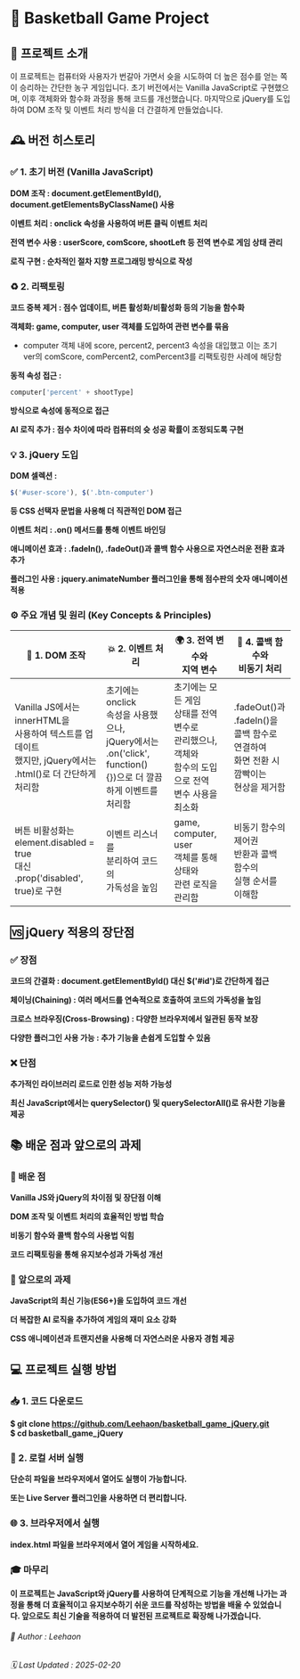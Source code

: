 # 🏀 Basketball Game Project

## 📖 프로젝트 소개

이 프로젝트는 컴퓨터와 사용자가 번갈아 가면서 슛을 시도하여 더 높은 점수를 얻는 쪽이 승리하는 간단한 농구 게임입니다. 초기 버전에서는 Vanilla JavaScript로 구현했으며, 이후 객체화와 함수화 과정을 통해 코드를 개선했습니다. 마지막으로 jQuery를 도입하여 DOM 조작 및 이벤트 처리 방식을 더 간결하게 만들었습니다.

## 🕰️ 버전 히스토리

### ✅ 1. 초기 버전 (Vanilla JavaScript)

__DOM 조작 : document.getElementById(), document.getElementsByClassName() 사용__

__이벤트 처리 : onclick 속성을 사용하여 버튼 클릭 이벤트 처리__

__전역 변수 사용 : userScore, comScore, shootLeft 등 전역 변수로 게임 상태 관리__

__로직 구현 : 순차적인 절차 지향 프로그래밍 방식으로 작성__

### ♻️ 2. 리팩토링

__코드 중복 제거 : 점수 업데이트, 버튼 활성화/비활성화 등의 기능을 함수화__

__객체화: game, computer, user 객체를 도입하여 관련 변수를 묶음__
- computer 객체 내에 score, percent2, percent3 속성을 대입했고 이는 초기 ver의 comScore, comPercent2, comPercent3를 리팩토링한 사례에 해당함

__동적 속성 접근 :__
```js
computer['percent' + shootType] 
```
__방식으로 속성에 동적으로 접근__

__AI 로직 추가 : 점수 차이에 따라 컴퓨터의 슛 성공 확률이 조정되도록 구현__

### 💡 3. jQuery 도입

__DOM 셀렉션 :__
```js
$('#user-score'), $('.btn-computer') 
```
__등 CSS 선택자 문법을 사용해 더 직관적인 DOM 접근__

__이벤트 처리 : .on() 메서드를 통해 이벤트 바인딩__

__애니메이션 효과 : .fadeIn(), .fadeOut()과 콜백 함수 사용으로 자연스러운 전환 효과 추가__

__플러그인 사용 : jquery.animateNumber 플러그인을 통해 점수판의 숫자 애니메이션 적용__

### ⚙️ 주요 개념 및 원리 (Key Concepts & Principles)

__📌 1. DOM 조작__ | __💥 2. 이벤트 처리__ | __🌍 3. 전역 변수와 <br> 지역 변수__ | __🔁 4. 콜백 함수와 <br> 비동기 처리__
---|---|---|---
Vanilla JS에서는 innerHTML을 <br> 사용하여 텍스트를 업데이트 <br> 했지만, jQuery에서는 <br> .html()로 더 간단하게 처리함 | 초기에는 onclick <br> 속성을 사용했으나, <br> jQuery에서는 <br> .on('click', function() <br> {})으로 더 깔끔하게 이벤트를 처리함 | 초기에는 모든 게임 <br> 상태를 전역 변수로 <br> 관리했으나, 객체와 <br> 함수의 도입으로 전역 <br> 변수 사용을 최소화 | .fadeOut()과 .fadeIn()을 <br> 콜백 함수로 연결하여 <br> 화면 전환 시 깜빡이는 <br> 현상을 제거함
버튼 비활성화는 <br> element.disabled = true <br> 대신 .prop('disabled', true)로 구현 | 이벤트 리스너를 <br> 분리하여 코드의 <br> 가독성을 높임 | game, computer, user <br> 객체를 통해 상태와 <br> 관련 로직을 관리함 | 비동기 함수의 제어권 <br> 반환과 콜백 함수의 <br> 실행 순서를 이해함

## 🆚 jQuery 적용의 장단점

### ✅ 장점

__코드의 간결화 : document.getElementById() 대신 $('#id')로 간단하게 접근__

__체이닝(Chaining) : 여러 메서드를 연속적으로 호출하여 코드의 가독성을 높임__

__크로스 브라우징(Cross-Browsing) : 다양한 브라우저에서 일관된 동작 보장__

__다양한 플러그인 사용 가능 : 추가 기능을 손쉽게 도입할 수 있음__

### ❌ 단점

__추가적인 라이브러리 로드로 인한 성능 저하 가능성__

__최신 JavaScript에서는 querySelector() 및 querySelectorAll()로 유사한 기능을 제공__

## 📚 배운 점과 앞으로의 과제

### 🎯 배운 점

__Vanilla JS와 jQuery의 차이점 및 장단점 이해__

__DOM 조작 및 이벤트 처리의 효율적인 방법 학습__

__비동기 함수와 콜백 함수의 사용법 익힘__

__코드 리팩토링을 통해 유지보수성과 가독성 개선__

### 🚀 앞으로의 과제

__JavaScript의 최신 기능(ES6+)을 도입하여 코드 개선__

__더 복잡한 AI 로직을 추가하여 게임의 재미 요소 강화__

__CSS 애니메이션과 트랜지션을 사용해 더 자연스러운 사용자 경험 제공__

## 💻 프로젝트 실행 방법

### 📥 1. 코드 다운로드

__$ git clone https://github.com/Leehaon/basketball_game_jQuery.git__  
__$ cd basketball_game_jQuery__

### 🚀 2. 로컬 서버 실행

__단순히 파일을 브라우저에서 열어도 실행이 가능합니다.__

__또는 Live Server 플러그인을 사용하면 더 편리합니다.__

### 🌐 3. 브라우저에서 실행

__index.html 파일을 브라우저에서 열어 게임을 시작하세요.__

### 🎓 마무리

__이 프로젝트는 JavaScript와 jQuery를 사용하여 단계적으로 기능을 개선해 나가는 과정을 통해 더 효율적이고 유지보수하기 쉬운 코드를 작성하는 방법을 배울 수 있었습니다. 앞으로도 최신 기술을 적용하여 더 발전된 프로젝트로 확장해 나가겠습니다.__

###### 👤 Author : Leehaon

###### 🗓️ Last Updated : 2025-02-20